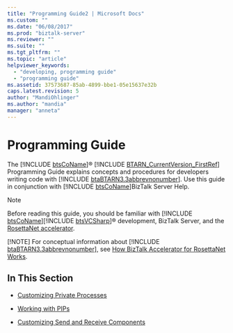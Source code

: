 ```yaml
---
title: "Programming Guide2 | Microsoft Docs"
ms.custom: ""
ms.date: "06/08/2017"
ms.prod: "biztalk-server"
ms.reviewer: ""
ms.suite: ""
ms.tgt_pltfrm: ""
ms.topic: "article"
helpviewer_keywords: 
  - "developing, programming guide"
  - "programming guide"
ms.assetid: 37573687-85ab-4899-bbe1-05e15637e32b
caps.latest.revision: 5
author: "MandiOhlinger"
ms.author: "mandia"
manager: "anneta"
---
```

# Programming Guide
The [!INCLUDE [btsCoName](../../includes/btsconame-md.md)]® [!INCLUDE [BTARN_CurrentVersion_FirstRef](../../includes/btarn-currentversion-firstref-md.md)] Programming Guide explains concepts and procedures for developers writing code with [!INCLUDE [btaBTARN3.3abbrevnonumber](../../includes/btabtarn3-3abbrevnonumber-md.md)]. Use this guide in conjunction with [!INCLUDE [btsCoName](../../includes/btsconame-md.md)]BizTalk Server Help.  
  
> [!NOTE]
>  Before reading this guide, you should be familiar with [!INCLUDE [btsCoName](../../includes/btsconame-md.md)][!INCLUDE [btsVCSharp](../../includes/btsvcsharp-md.md)]® development, BizTalk Server, and the [RosettaNet accelerator](learn-the-rosettanet-accelerator-and-the-biztalk-tools-available.md).
> 
> [!NOTE]
>  For conceptual information about [!INCLUDE [btaBTARN3.3abbrevnonumber](../../includes/btabtarn3-3abbrevnonumber-md.md)], see [How BizTalk Accelerator for RosettaNet Works](../../adapters-and-accelerators/accelerator-rosettanet/how-biztalk-accelerator-for-rosettanet-works.md).  
  
## In This Section  
  
-   [Customizing Private Processes](../../adapters-and-accelerators/accelerator-rosettanet/customizing-private-processes.md)  
  
-   [Working with PIPs](../../adapters-and-accelerators/accelerator-rosettanet/working-with-pips.md)  
  
-   [Customizing Send and Receive Components](../../adapters-and-accelerators/accelerator-rosettanet/customizing-send-and-receive-components.md)